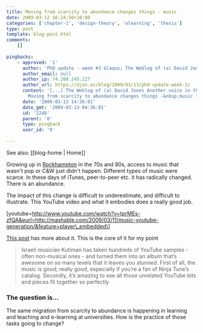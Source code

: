 ```yaml
---
title: Moving from scarcity to abundance changes things - music
date: 2009-03-12 16:24:50+10:00
categories: ['chapter-1', 'design-theory', 'elearning', 'thesis']
type: post
template: blog-post.html
comments:
    []
    
pingbacks:
    - approved: '1'
      author: 'PhD update - week #3 &laquo; The Weblog of (a) David Jones'
      author_email: null
      author_ip: 74.200.245.227
      author_url: https://djon.es/blog/2009/03/13/phd-update-week-3/
      content: '[...] The Weblog of (a) David Jones Another voice in the blogosphere    &laquo;
        Moving from scarcity to abundance changes things -&nbsp;music [...]'
      date: '2009-03-13 14:36:01'
      date_gmt: '2009-03-13 04:36:01'
      id: '2246'
      parent: '0'
      type: pingback
      user_id: '0'
    
---
```


See also: [[blog-home | Home]]

Growing up in [Rockhampton](http://www.rockhamptoninfo.com/) in the 70s and 80s, access to music that wasn't pop or C&W just didn't happen. Different types of music were scarce. In these days of iTunes, peer-to-peer etc. it has radically changed. There is an abundance.

The impact of this change is difficult to underestimate, and difficult to illustrate. This YouTube video and what it embodies does a really good job.

\[youtube=http://www.youtube.com/watch?v=tprMEs-zfQA&eurl=http://mashable.com/2009/03/11/music-youtube-generation/&feature=player\_embedded\]

[This post](http://mashable.com/2009/03/11/music-youtube-generation/) has more about it. This is the core of it for my point

> Israeli musician Kutiman has taken hundreds of YouTube samples - often non-musical ones - and turned them into an album that’s awesome on so many levels that it leaves you stunned. First of all, the music is good; really good, especially if you’re a fan of Ninja Tune’s catalog. Secondly, it’s amazing to see all those unrelated YouTube bits and pieces fit together so perfectly

### The question is...

The same migration from scarcity to abundance is happening in learning and teaching and e-learning at universities. How is the practice of those tasks going to change?